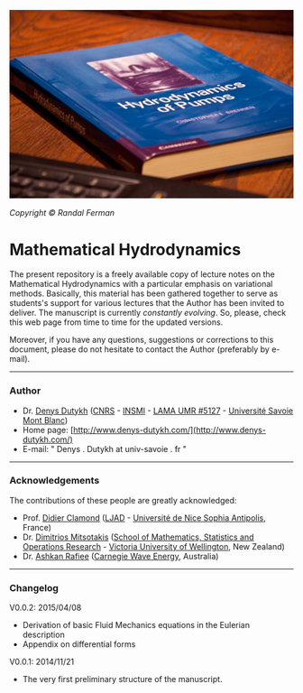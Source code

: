 ![Hydrodynamics of pumps](pics/Hydrodynamics.jpg)

*Copyright © Randal Ferman*

# Mathematical Hydrodynamics #

The present repository is a freely available copy of lecture notes on the Mathematical Hydrodynamics with a particular emphasis on variational methods. Basically, this material has been gathered together to serve as students's support for various lectures that the Author has been invited to deliver. The manuscript is currently *constantly evolving*. So, please, check this web page from time to time for the updated versions.

Moreover, if you have any questions, suggestions or corrections to this document, please do not hesitate to contact the Author (preferably by e-mail).

---

### Author ###

* Dr. [Denys Dutykh](http://www.denys-dutykh.com/) ([CNRS](http://www.cnrs.fr/) - [INSMI](http://www.cnrs.fr/insmi/) - [LAMA UMR #5127](http://www.lama.univ-savoie.fr/index.php) - [Université Savoie Mont Blanc](http://www.univ-smb.fr/))
* Home page: [http://www.denys-dutykh.com/](http://www.denys-dutykh.com/)
* E-mail: " Denys . Dutykh at univ-savoie . fr "

---

### Acknowledgements ###

The contributions of these people are greatly acknowledged:

* Prof. [Didier Clamond](http://math.unice.fr/~didierc/) ([LJAD](http://math.unice.fr/) - [Université de Nice Sophia Antipolis](http://unice.fr/), France)
* Dr. [Dimitrios Mitsotakis](https://sites.google.com/site/dmitsot/) ([School of Mathematics, Statistics and Operations Research](http://www.victoria.ac.nz/smsor/) - [Victoria University of Wellington](http://www.victoria.ac.nz/), New Zealand)
* Dr. [Ashkan Rafiee](https://au.linkedin.com/pub/ashkan-rafiee/80/205/403) ([Carnegie Wave Energy](http://www.carnegiewave.com/), Australia)

---

### Changelog ###

V0.0.2: 2015/04/08

* Derivation of basic Fluid Mechanics equations in the Eulerian description
* Appendix on differential forms

V0.0.1: 2014/11/21

* The very first preliminary structure of the manuscript.
